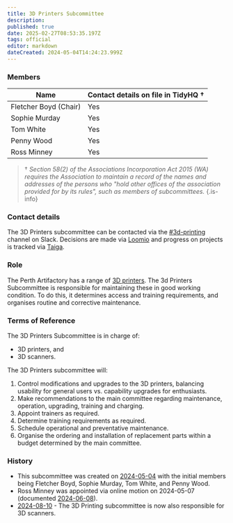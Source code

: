 ```yaml
---
title: 3D Printers Subcommittee
description: 
published: true
date: 2025-02-27T08:53:35.197Z
tags: official
editor: markdown
dateCreated: 2024-05-04T14:24:23.999Z
---
```


### Members

| Name                              | Contact details on file in TidyHQ † |
| --------------------------------- | ----------------------------------- |
| Fletcher Boyd (Chair)             | Yes                                 |
| Sophie Murday                     | Yes                                 |
| Tom White                         | Yes                                 |
| Penny Wood                        | Yes                                 |
| Ross Minney                       | Yes                                 |

> † *Section 58(2) of the Associations Incorporation Act 2015 (WA) requires the Association to maintain a record of the names and addresses of the persons who "hold other offices of the association provided for by its rules", such as members of subcommittees.*
{.is-info}

### Contact details

The 3D Printers subcommittee can be contacted via the [#3d-printing](https://perthartifactory.slack.com/archives/CG05N75DZ) channel on Slack. Decisions are made via [Loomio](https://vote.artifactory.org.au/af-3d-printing/) and progress on projects is tracked via [Taiga](https://tasks.artifactory.org.au/project/3d).

### Role

The Perth Artifactory has a range of [3D printers](https://wiki.artifactory.org.au/en/tools/3dprinters). The 3d Printers Subcommittee is responsible for maintaining these in good working condition. To do this, it determines access and training requirements, and organises routine and corrective maintenance.

### Terms of Reference

The 3D Printers Subcommittee is in charge of:

* 3D printers, and
* 3D scanners.

The 3D Printers subcommittee will:

1. Control modifications and upgrades to the 3D printers, balancing usability for general users vs. capability upgrades for enthusiasts.
2. Make recommendations to the main committee regarding maintenance, operation, upgrading, training and charging.
3. Appoint trainers as required.
4. Determine training requirements as required.
5. Schedule operational and preventative maintenance.
6. Organise the ordering and installation of replacement parts within a budget determined by the main committee.

### History

* This subcommittee was created on [2024-05-04](/minutes/Committee/2024-05-04) with the initial members being Fletcher Boyd, Sophie Murday, Tom White, and Penny Wood.
* Ross Minney was appointed via online motion on 2024-05-07 (documented [2024-06-08](/minutes/Committee/2024-06-08)).
* [2024-08-10](/minutes/Committee/2024-08-10) - The 3D Printing subcommittee is now also responsible for 3D scanners.

